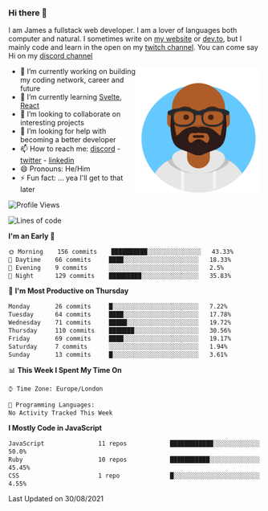### Hi there 👋

I am James a fullstack web developer. I am a lover of languages both computer and natural. I sometimes write on [my website](https://jdhall.dev) or [dev.to](https://dev.to/zefur), but I mainly code and learn in the open on my [twitch channel](https://www.twitch.com/jozuhito). You can come say Hi on my [discord channel](https://discord.gg/sWEHvsBw)



<img align="right" height="250" width="250"  src="/assets/avataaars.png" />

  

- 🔭 I’m currently working on building my coding network, career and future
- 🌱 I’m currently learning [Svelte](https://svelte.dev), [React](https://reactjs.org)
- 👯 I’m looking to collaborate on interesting projects
- 🤔 I’m looking for help with becoming a better developer
- 📫 How to reach me: [discord](https://discord.gg/sWEHvsBw)
                      - [twitter](twitter.com/zefur)
                      - [linkedin](https://linkedin.com/in/j-d-hall)
- 😄 Pronouns: He/Him
- ⚡ Fun fact: ... yea I'll get to that later

 
<!-- BLOG-POST-LIST:START -->

<!-- BLOG-POST-LIST:END -->

<!--START_SECTION:waka-->
![Profile Views](http://img.shields.io/badge/Profile%20Views-0-blue)

![Lines of code](https://img.shields.io/badge/From%20Hello%20World%20I%27ve%20Written-100128%20lines%20of%20code-blue)

**I'm an Early 🐤** 

```text
🌞 Morning    156 commits    ██████████░░░░░░░░░░░░░░░   43.33% 
🌆 Daytime    66 commits     ████░░░░░░░░░░░░░░░░░░░░░   18.33% 
🌃 Evening    9 commits      ░░░░░░░░░░░░░░░░░░░░░░░░░   2.5% 
🌙 Night      129 commits    █████████░░░░░░░░░░░░░░░░   35.83%

```
📅 **I'm Most Productive on Thursday** 

```text
Monday       26 commits     █░░░░░░░░░░░░░░░░░░░░░░░░   7.22% 
Tuesday      64 commits     ████░░░░░░░░░░░░░░░░░░░░░   17.78% 
Wednesday    71 commits     █████░░░░░░░░░░░░░░░░░░░░   19.72% 
Thursday     110 commits    ███████░░░░░░░░░░░░░░░░░░   30.56% 
Friday       69 commits     ████░░░░░░░░░░░░░░░░░░░░░   19.17% 
Saturday     7 commits      ░░░░░░░░░░░░░░░░░░░░░░░░░   1.94% 
Sunday       13 commits     █░░░░░░░░░░░░░░░░░░░░░░░░   3.61%

```


📊 **This Week I Spent My Time On** 

```text
⌚︎ Time Zone: Europe/London

💬 Programming Languages: 
No Activity Tracked This Week

```

**I Mostly Code in JavaScript** 

```text
JavaScript               11 repos            ████████████░░░░░░░░░░░░░   50.0% 
Ruby                     10 repos            ███████████░░░░░░░░░░░░░░   45.45% 
CSS                      1 repo              █░░░░░░░░░░░░░░░░░░░░░░░░   4.55%

```



 Last Updated on 30/08/2021
<!--END_SECTION:waka-->
